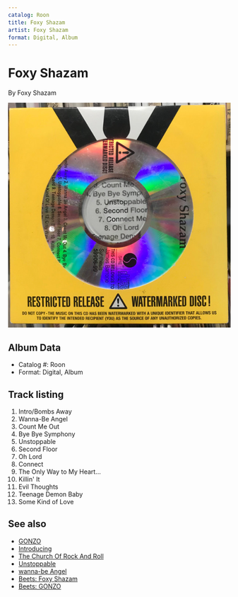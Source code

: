 ```yaml
---
catalog: Roon
title: Foxy Shazam
artist: Foxy Shazam
format: Digital, Album
---
```


# Foxy Shazam

By Foxy Shazam

![](../../assets/albumcovers/Foxy_Shazam-Foxy_Shazam.png)

## Album Data

- Catalog #: Roon
- Format: Digital, Album


## Track listing


1. Intro/Bombs Away
2. Wanna-Be Angel
3. Count Me Out
4. Bye Bye Symphony
5. Unstoppable
6. Second Floor
7. Oh Lord
8. Connect
9. The Only Way to My Heart...
10. Killin' It
11. Evil Thoughts
12. Teenage Demon Baby
13. Some Kind of Love


## See also

- [GONZO](GONZO.md)
- [Introducing](Introducing.md)
- [The Church Of Rock And Roll](The_Church_Of_Rock_And_Roll.md)
- [Unstoppable](Unstoppable.md)
- [wanna-be Angel](wanna-be_Angel.md)
- [Beets: Foxy Shazam](../../Beets/Foxy_Shazam/Foxy_Shazam.md)
- [Beets: GONZO](../../Beets/Foxy_Shazam/GONZO.md)
